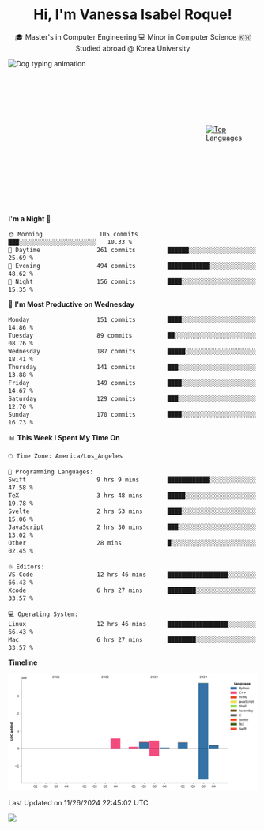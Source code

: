 <h1 align="center">Hi, I'm Vanessa Isabel Roque!</h1>

<p align="center"> 🎓 Master's in Computer Engineering 💻 Minor in Computer Science 🇰🇷 Studied abroad @ Korea University <br></p>
<div style="display: flex; justify-content: center; align-items: center;">
  <img src="https://cdn.dribbble.com/users/859807/screenshots/6284055/benny_typing_1.gif" width="400" height="300" alt="Dog typing animation">
  <a href="https://github.com/anuraghazra/github-readme-stats">
    <img src="https://github-readme-stats.vercel.app/api/top-langs/?username=vroque19" alt="Top Languages" width="400" height="300">
  </a>
</div>

 
<!--START_SECTION:waka-->
**I'm a Night 🦉** 

```text
🌞 Morning                105 commits         ███░░░░░░░░░░░░░░░░░░░░░░   10.33 % 
🌆 Daytime                261 commits         ██████░░░░░░░░░░░░░░░░░░░   25.69 % 
🌃 Evening                494 commits         ████████████░░░░░░░░░░░░░   48.62 % 
🌙 Night                  156 commits         ████░░░░░░░░░░░░░░░░░░░░░   15.35 % 
```
📅 **I'm Most Productive on Wednesday** 

```text
Monday                   151 commits         ████░░░░░░░░░░░░░░░░░░░░░   14.86 % 
Tuesday                  89 commits          ██░░░░░░░░░░░░░░░░░░░░░░░   08.76 % 
Wednesday                187 commits         █████░░░░░░░░░░░░░░░░░░░░   18.41 % 
Thursday                 141 commits         ███░░░░░░░░░░░░░░░░░░░░░░   13.88 % 
Friday                   149 commits         ████░░░░░░░░░░░░░░░░░░░░░   14.67 % 
Saturday                 129 commits         ███░░░░░░░░░░░░░░░░░░░░░░   12.70 % 
Sunday                   170 commits         ████░░░░░░░░░░░░░░░░░░░░░   16.73 % 
```


📊 **This Week I Spent My Time On** 

```text
🕑︎ Time Zone: America/Los_Angeles

💬 Programming Languages: 
Swift                    9 hrs 9 mins        ████████████░░░░░░░░░░░░░   47.58 % 
TeX                      3 hrs 48 mins       █████░░░░░░░░░░░░░░░░░░░░   19.78 % 
Svelte                   2 hrs 53 mins       ████░░░░░░░░░░░░░░░░░░░░░   15.06 % 
JavaScript               2 hrs 30 mins       ███░░░░░░░░░░░░░░░░░░░░░░   13.02 % 
Other                    28 mins             █░░░░░░░░░░░░░░░░░░░░░░░░   02.45 % 

🔥 Editors: 
VS Code                  12 hrs 46 mins      █████████████████░░░░░░░░   66.43 % 
Xcode                    6 hrs 27 mins       ████████░░░░░░░░░░░░░░░░░   33.57 % 

💻 Operating System: 
Linux                    12 hrs 46 mins      █████████████████░░░░░░░░   66.43 % 
Mac                      6 hrs 27 mins       ████████░░░░░░░░░░░░░░░░░   33.57 % 
```

**Timeline**

![Lines of Code chart](https://raw.githubusercontent.com/vroque19/vroque19/main/assets/bar_graph.png)


 Last Updated on 11/26/2024 22:45:02 UTC
<!--END_SECTION:waka-->
![](https://komarev.com/ghpvc/?username=vroque19&color=b2a3dc&style=flat-square)
